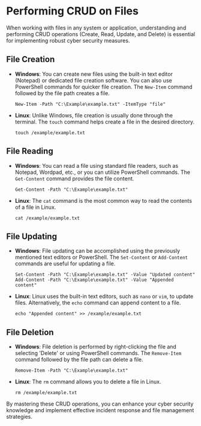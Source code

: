 # Performing CRUD on Files

When working with files in any system or application, understanding and performing CRUD operations (Create, Read, Update, and Delete) is essential for implementing robust cyber security measures.

## File Creation

- **Windows**: You can create new files using the built-in text editor (Notepad) or dedicated file creation software. You can also use PowerShell commands for quicker file creation. The `New-Item` command followed by the file path creates a file.

  ```
  New-Item -Path "C:\Example\example.txt" -ItemType "file"
  ```

- **Linux**: Unlike Windows, file creation is usually done through the terminal. The `touch` command helps create a file in the desired directory.

  ```
  touch /example/example.txt
  ```

## File Reading

- **Windows**: You can read a file using standard file readers, such as Notepad, Wordpad, etc., or you can utilize PowerShell commands. The `Get-Content` command provides the file content.

  ```
  Get-Content -Path "C:\Example\example.txt"
  ```

- **Linux**: The `cat` command is the most common way to read the contents of a file in Linux.

  ```
  cat /example/example.txt
  ```

## File Updating

- **Windows**: File updating can be accomplished using the previously mentioned text editors or PowerShell. The `Set-Content` or `Add-Content` commands are useful for updating a file.

  ```
  Set-Content -Path "C:\Example\example.txt" -Value "Updated content"
  Add-Content -Path "C:\Example\example.txt" -Value "Appended content"
  ```

- **Linux**: Linux uses the built-in text editors, such as `nano` or `vim`, to update files. Alternatively, the `echo` command can append content to a file.

  ```
  echo "Appended content" >> /example/example.txt
  ```

## File Deletion

- **Windows**: File deletion is performed by right-clicking the file and selecting 'Delete' or using PowerShell commands. The `Remove-Item` command followed by the file path can delete a file.

  ```
  Remove-Item -Path "C:\Example\example.txt"
  ```

- **Linux**: The `rm` command allows you to delete a file in Linux.

  ```
  rm /example/example.txt
  ```

By mastering these CRUD operations, you can enhance your cyber security knowledge and implement effective incident response and file management strategies.
